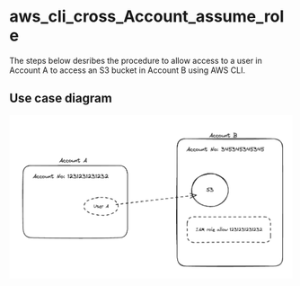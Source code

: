 # aws_cli_cross_Account_assume_role
The steps below desribes the procedure to allow access to a user in Account A to access an S3 bucket in Account B using AWS CLI.

## Use case diagram
![crossaccount_access_diagram](crossaccount_access_diagram.png)
